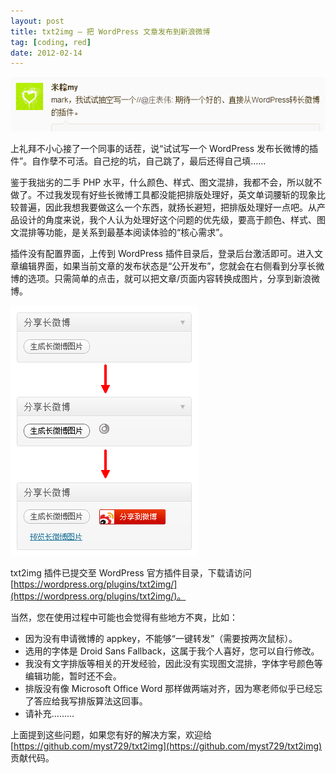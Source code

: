 ```yaml
---
layout: post
title: txt2img — 把 WordPress 文章发布到新浪微博
tag: [coding, red]
date: 2012-02-14
---
```


![挖坑](images/txt2img-motive.png)

上礼拜不小心接了一个同事的话茬，说“试试写一个 WordPress 发布长微博的插件”。自作孽不可活。自己挖的坑，自己跳了，最后还得自己填……

鉴于我拙劣的二手 PHP 水平，什么颜色、样式、图文混排，我都不会，所以就不做了。不过我发现有好些长微博工具都没能把排版处理好，英文单词腰斩的现象比较普遍，因此我想我要做这么一个东西，就扬长避短，把排版处理好一点吧。从产品设计的角度来说，我个人认为处理好这个问题的优先级，要高于颜色、样式、图文混排等功能，是关系到最基本阅读体验的“核心需求”。

插件没有配置界面，上传到 WordPress 插件目录后，登录后台激活即可。进入文章编辑界面，如果当前文章的发布状态是“公开发布”，您就会在右侧看到分享长微博的选项。只需简单的点击，就可以把文章/页面内容转换成图片，分享到新浪微博。

![txt2img](images/wp-txt2img.png)

txt2img 插件已提交至 WordPress 官方插件目录，下载请访问 [https://wordpress.org/plugins/txt2img/](https://wordpress.org/plugins/txt2img/)。

当然，您在使用过程中可能也会觉得有些地方不爽，比如：

- 因为没有申请微博的 appkey，不能够“一键转发”（需要按两次鼠标）。
- 选用的字体是 Droid Sans Fallback，这属于我个人喜好，您可以自行修改。
- 我没有文字排版等相关的开发经验，因此没有实现图文混排，字体字号颜色等编辑功能，暂时还不会。
- 排版没有像 Microsoft Office Word 那样做两端对齐，因为寒老师似乎已经忘了答应给我写排版算法这回事。
- 请补充………

上面提到这些问题，如果您有好的解决方案，欢迎给 [https://github.com/myst729/txt2img](https://github.com/myst729/txt2img) 贡献代码。
